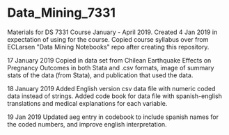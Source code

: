 # Data_Mining_7331
Materials for DS 7331 Course January - April 2019.
Created 4 Jan 2019 in expectation of using for the course.
Copied course syllabus over from ECLarsen "Data Mining Notebooks" repo after creating this repository.

17 January 2019
Copied in data set from Chilean Earthquake Effects on Pregnancy Outcomes in both Stata and .csv formats, image of summary stats of the data (from Stata), and publication that used the data.

18 January 2019
Added English version csv data file with numeric coded data instead of strings. Added code book for data file with spanish-english translations and medical explanations for each variable.

19 Jan 2019
Updated aeg entry in codebook to include spanish names for the coded numbers, and improve english interpretation.
